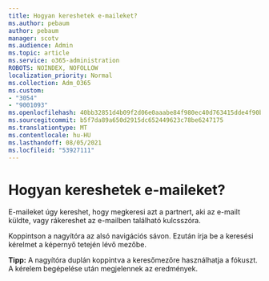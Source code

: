 ```yaml
---
title: Hogyan kereshetek e-maileket?
ms.author: pebaum
author: pebaum
manager: scotv
ms.audience: Admin
ms.topic: article
ms.service: o365-administration
ROBOTS: NOINDEX, NOFOLLOW
localization_priority: Normal
ms.collection: Adm_O365
ms.custom:
- "3054"
- "9001093"
ms.openlocfilehash: 40bb32851d4b09f2d06e0aaabe84f980ec40d763415dde4f90b5120c242e4bb2
ms.sourcegitcommit: b5f7da89a650d2915dc652449623c78be6247175
ms.translationtype: MT
ms.contentlocale: hu-HU
ms.lasthandoff: 08/05/2021
ms.locfileid: "53927111"
---
```

# <a name="how-do-i-search-for-an-email"></a>Hogyan kereshetek e-maileket?

E-maileket úgy kereshet, hogy megkeresi azt a partnert, aki az e-mailt küldte, vagy rákereshet az e-mailben található kulcsszóra.

Koppintson a nagyítóra az alsó navigációs sávon. Ezután írja be a keresési kérelmet a képernyő tetején lévő mezőbe. 

**Tipp:** A nagyítóra duplán koppintva a keresőmezőre használhatja a fókuszt. A kérelem begépelése után megjelennek az eredmények. 
